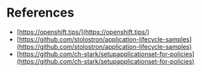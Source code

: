 # References

* [https://openshift.tips/](https://openshift.tips/)
* [https://github.com/stolostron/application-lifecycle-samples](https://github.com/stolostron/application-lifecycle-samples)
* [https://github.com/ch-stark/setupapplicationset-for-policies](https://github.com/ch-stark/setupapplicationset-for-policies)